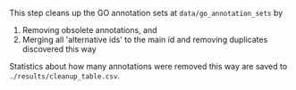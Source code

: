 This step cleans up the GO annotation sets at `data/go_annotation_sets` by 

1. Removing obsolete annotations, and 
2. Merging all 'alternative ids' to the main id and removing duplicates discovered this way

Statistics about how many annotations were removed this way are saved to `./results/cleanup_table.csv`.
